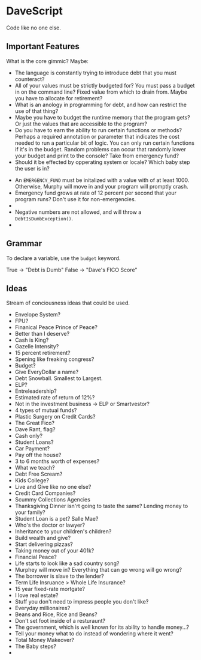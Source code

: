 # DaveScript

Code like no one else.

## Important Features

What is the core gimmic? Maybe:

- The language is constantly trying to introduce debt that you must counteract?
- All of your values must be strictly budgeted for? You must pass a budget in on the command line? Fixed value from which to drain from. Maybe you have to allocate for retirement?
- What is an anology in programming for debt, and how can restrict the use of that thing?
- Maybe you have to budget the runtime memory that the program gets? Or just the values that are accessible to the program?
- Do you have to earn the ability to run certain functions or methods? Perhaps a required annotation or parameter that indicates the cost needed to run a particular bit of logic. You can only run certain functions if it's in the budget. Random problems can occur that randomly lower your budget and print to the console? Take from emergency fund?
- Should it be effected by opperating system or locale? Which baby step the user is in?

* An `EMERGENCY_FUND` must be initalized with a value with of at least 1000. Otherwise, Murphy will move in and your program will promptly crash.
* Emergency fund grows at rate of 12 percent per second that your program runs? Don't use it for non-emergencies.
*
* Negative numbers are not allowed, and will throw a `DebtIsDumbException()`.
*

## Grammar

To declare a variable, use the `budget` keyword.

True -> "Debt is Dumb"
False -> "Dave's FICO Score"

## Ideas

Stream of conciousness ideas that could be used.

- Envelope System?
- FPU?
- Finanical Peace Prince of Peace?
- Better than I deserve?
- Cash is King?
- Gazelle Intensity?
- 15 percent retirement?
- Spening like freaking congress?
- Budget?
- Give EveryDollar a name?
- Debt Snowball. Smallest to Largest.
- ELP?
- Entreleadership?
- Estimated rate of return of 12%?
- Not in the investment business -> ELP or Smartvestor?
- 4 types of mutual funds?
- Plastic Surgery on Credit Cards?
- The Great Fico?
- Dave Rant, flag?
- Cash only?
- Student Loans?
- Car Payment?
- Pay off the house?
- 3 to 6 months worth of expenses?
- What we teach?
- Debt Free Scream?
- Kids College?
- Live and Give like no one else?
- Credit Card Companies?
- Scummy Collections Agencies
- Thanksgiving Dinner isn'rt going to taste the same? Lending money to your family?
- Student Loan is a pet? Salle Mae?
- Who's the doctor or lawyer?
- Inheritance to your children's children?
- Build wealth and give?
- Start delivering pizzas?
- Taking money out of your 401k?
- Financial Peace?
- Life starts to look like a sad country song?
- Murphey will move in? Everything that can go wrong will go wrong?
- The borrower is slave to the lender?
- Term Life Insruance > Whole Life Insurance?
- 15 year fixed-rate mortgate?
- I love real estate?
- Stuff you don't need to impress people you don't like?
- Everyday millionaires?
- Beans and Rice, Rice and Beans?
- Don't set foot inside of a resturaunt?
- The government, which is well known for its ability to handle money...?
- Tell your money what to do instead of wondering where it went?
- Total Money Makeover?
- The Baby steps?
-
